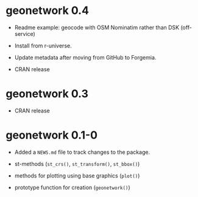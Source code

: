 # geonetwork 0.4

* Readme example: geocode with OSM Nominatim rather than DSK (off-service)

* Install from r-universe.

* Update metadata after moving from GitHub to Forgemia.

* CRAN release

# geonetwork 0.3

* CRAN release


# geonetwork 0.1-0

* Added a `NEWS.md` file to track changes to the package.

* st-methods (`st_crs()`, `st_transform()`, `st_bbox()`)

* methods for plotting using base graphics (`plot()`)

* prototype function for creation (`geonetwork()`) 
